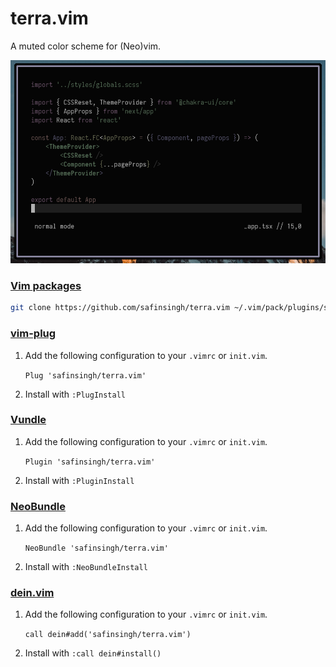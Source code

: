 # terra.vim

A muted color scheme for (Neo)vim.

<p align="center">
	<img src="./img/shot.png" width="600px" />
</p>

### [Vim packages][]

```sh
git clone https://github.com/safinsingh/terra.vim ~/.vim/pack/plugins/start/terra.vim
```

### [vim-plug][]

1. Add the following configuration to your `.vimrc` or `init.vim`.

   `Plug 'safinsingh/terra.vim'`

2. Install with `:PlugInstall`

### [Vundle][]

1. Add the following configuration to your `.vimrc` or `init.vim`.

   `Plugin 'safinsingh/terra.vim'`

2. Install with `:PluginInstall`

### [NeoBundle][]

1. Add the following configuration to your `.vimrc` or `init.vim`.

   `NeoBundle 'safinsingh/terra.vim'`

2. Install with `:NeoBundleInstall`

### [dein.vim][]

1. Add the following configuration to your `.vimrc` or `init.vim`.

   `call dein#add('safinsingh/terra.vim')`

2. Install with `:call dein#install()`

[vim packages]: https://vimhelp.org/repeat.txt.html#packages
[vim-plug]: https://github.com/junegunn/vim-plug
[vundle]: https://github.com/VundleVim/Vundle.vim
[neobundle]: https://github.com/Shougo/neobundle.vim
[dein.vim]: https://github.com/Shougo/dein.vim
